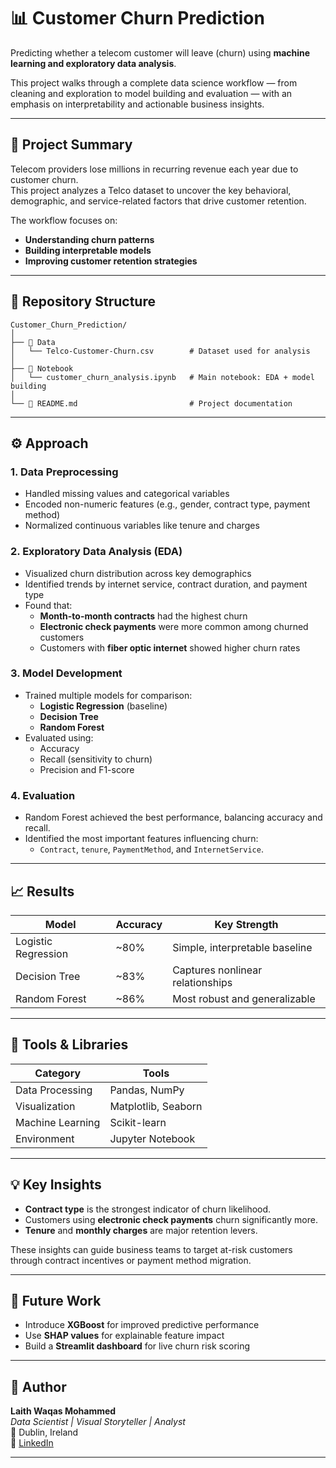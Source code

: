# 📊 Customer Churn Prediction

Predicting whether a telecom customer will leave (churn) using **machine learning and exploratory data analysis**.

This project walks through a complete data science workflow — from cleaning and exploration to model building and evaluation — with an emphasis on interpretability and actionable business insights.

---

## 🧠 Project Summary

Telecom providers lose millions in recurring revenue each year due to customer churn.  
This project analyzes a Telco dataset to uncover the key behavioral, demographic, and service-related factors that drive customer retention.

The workflow focuses on:
- **Understanding churn patterns**
- **Building interpretable models**
- **Improving customer retention strategies**

---

## 📂 Repository Structure

```
Customer_Churn_Prediction/
│
├── 📁 Data
│   └── Telco-Customer-Churn.csv        # Dataset used for analysis
│
├── 📁 Notebook
│   └── customer_churn_analysis.ipynb   # Main notebook: EDA + model building
│
└── 📄 README.md                         # Project documentation
```

---

## ⚙️ Approach

### **1. Data Preprocessing**
- Handled missing values and categorical variables  
- Encoded non-numeric features (e.g., gender, contract type, payment method)  
- Normalized continuous variables like tenure and charges  

### **2. Exploratory Data Analysis (EDA)**
- Visualized churn distribution across key demographics  
- Identified trends by internet service, contract duration, and payment type  
- Found that:
  - **Month-to-month contracts** had the highest churn  
  - **Electronic check payments** were more common among churned customers  
  - Customers with **fiber optic internet** showed higher churn rates  

### **3. Model Development**
- Trained multiple models for comparison:
  - **Logistic Regression** (baseline)
  - **Decision Tree**
  - **Random Forest**
- Evaluated using:
  - Accuracy
  - Recall (sensitivity to churn)
  - Precision and F1-score

### **4. Evaluation**
- Random Forest achieved the best performance, balancing accuracy and recall.  
- Identified the most important features influencing churn:
  - `Contract`, `tenure`, `PaymentMethod`, and `InternetService`.

---

## 📈 Results

| Model | Accuracy | Key Strength |
|--------|-----------|--------------|
| Logistic Regression | ~80% | Simple, interpretable baseline |
| Decision Tree | ~83% | Captures nonlinear relationships |
| Random Forest | ~86% | Most robust and generalizable |

---

## 🧰 Tools & Libraries

| Category | Tools |
|-----------|-------|
| Data Processing | Pandas, NumPy |
| Visualization | Matplotlib, Seaborn |
| Machine Learning | Scikit-learn |
| Environment | Jupyter Notebook |

---

## 💡 Key Insights
- **Contract type** is the strongest indicator of churn likelihood.  
- Customers using **electronic check payments** churn significantly more.  
- **Tenure** and **monthly charges** are major retention levers.  

These insights can guide business teams to target at-risk customers through contract incentives or payment method migration.

---

## 🚀 Future Work
- Introduce **XGBoost** for improved predictive performance  
- Use **SHAP values** for explainable feature impact  
- Build a **Streamlit dashboard** for live churn risk scoring  

---

## 👤 Author

**Laith Waqas Mohammed**  
_Data Scientist | Visual Storyteller | Analyst_  
📍 Dublin, Ireland   
💼 [LinkedIn](https://www.linkedin.com/in/laithwm)

---

